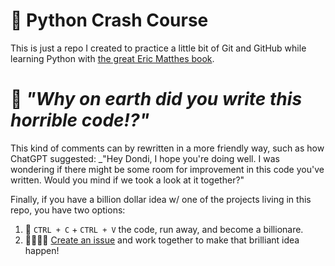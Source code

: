 # 🐍 Python Crash Course

This is just a repo I created to practice a little bit of Git and GitHub while learning Python with [the great Eric Matthes book](https://www.google.com/search?q=python+crash+course+2nd+edition&hl=en&sxsrf=AJOqlzUdIDxMvYSfafvDEl0aE7yv4DbvHg%3A1673492124280&source=hp&ei=nHa_Y8mjDqD25OUPlbGEgA0&iflsig=AK50M_UAAAAAY7-ErLMFacpkwTxpuv3iwI3uHAv6tifs&gs_ssp=eJzj4tVP1zc0TM8rNrNMN0k2YPSSL6gsycjPU0guSizOUEjOLy0qTlUwyktRSE3JLMnMzwMAd2AQQg&oq=Python+crash+&gs_lcp=Cgdnd3Mtd2l6EAMYAjIECCMQJzIECAAQQzIICC4QgAQQywEyBAgAEEMyCAgAEIAEEMsBMggIABCABBDLATIICAAQgAQQywEyCAgAEIAEEMsBMgQIABBDMgQIABBDOgcIIxDqAhAnOgQILhBDOgUIABCABFChBVicF2C0JmgBcAB4AIABW4gBhwiSAQIxM5gBAKABAbABCg&sclient=gws-wiz).

# 🤬 _"Why on earth did you write this horrible code!?"_

This kind of comments can by rewritten in a more friendly way, such as how ChatGPT suggested: _"Hey Dondi, I hope you're doing well. I was wondering if there might be some room for improvement in this code you've written. Would you mind if we took a look at it together?"

Finally, if you have a billion dollar idea w/ one of the projects living in this repo, you have two options:
1. 💸 `CTRL + C` + `CTRL + V` the code, run away, and become a billionare.
2. 🫱🏻‍🫲🏻 [Create an issue](github.com/LucasDondo/python_crash_course/issues/new) and work together to make that brilliant idea happen!
